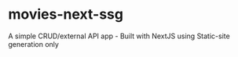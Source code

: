 # movies-next-ssg
A simple CRUD/external API app - Built with NextJS using Static-site generation only
